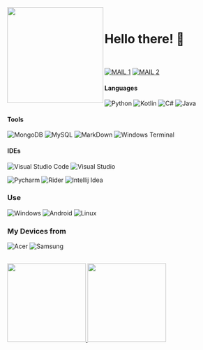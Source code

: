 <div>
  <img width="220" align="left" src="https://i.ibb.co/fp02qgy/image-removebg-preview-7.png"/>
  <br>
  <h1>Hello there! 👋</h1>
  <br>
</div>


[![MAIL 1](https://img.shields.io/badge/MAIL1-D14836?style=for-the-badge&logo=gmail&logoColor=white&link=mailto:enderteamyt.official@gmail.com)](mailto:enderteamyt.official@gmail.com)
[![MAIL 2](https://img.shields.io/badge/MAIL2-D14836?style=for-the-badge&logo=gmail&logoColor=white&link=mailto:enderofficial.ml@gmail.com)](mailto:enderofficial.ml@gmail.com)
#### Languages
![Python](https://img.shields.io/badge/Python-3776AB?style=for-the-badge&logo=python&logoColor=white)
![Kotlin](https://img.shields.io/badge/Kotlin-0095D5?style=for-the-badge&logo=kotlin&logoColor=white)
![C#](https://img.shields.io/badge/C%23-512BD4?style=for-the-badge&logo=dotnet&logoColor=white)
![Java](https://img.shields.io/badge/Java-007396?style=for-the-badge&logo=java&logoColor=white)

#### Tools
![MongoDB](https://img.shields.io/badge/MongoDB-47A248?style=for-the-badge&logo=mongodb&logoColor=white)
![MySQL](https://img.shields.io/badge/MySQL-4479A1?style=for-the-badge&logo=mysql&logoColor=white)
![MarkDown](https://img.shields.io/badge/Markdown-00000F?style=for-the-badge&logo=markdown&logoColor=white)
![Windows Terminal](https://img.shields.io/badge/WindowsTerminal-4D4D4D?style=for-the-badge&logo=windowsterminal&logoColor=white)
#### IDEs
![Visual Studio Code](https://img.shields.io/badge/VSCode-007ACC?style=for-the-badge&logo=visualstudiocode&logoColor=white)
![Visual Studio](https://img.shields.io/badge/VisualStudio-5C2D91?style=for-the-badge&logo=visualstudio&logoColor=white)

![Pycharm](https://img.shields.io/badge/PyCharm-00000F?style=for-the-badge&logo=pycharm&logoColor=white)
![Rider](https://img.shields.io/badge/Rider-00000F?style=for-the-badge&logo=rider&logoColor=white)
![Intellij Idea](https://img.shields.io/badge/Idea-00000F?style=for-the-badge&logo=intellijidea&ilogoColor=white)

### Use
![Windows](https://img.shields.io/badge/Windows-0078D6?style=for-the-badge&logo=windows&logoColor=white)
![Android](https://img.shields.io/badge/Android-3DDC84?style=for-the-badge&logo=android&logoColor=white)
![Linux](https://img.shields.io/badge/Linux-FCC624?style=for-the-badge&logo=linux&logoColor=white)

### My Devices from
![Acer](https://img.shields.io/badge/Acer-83B81A?style=for-the-badge&logo=acer&logoColor=white)
![Samsung](https://img.shields.io/badge/Samsung-1428A0?style=for-the-badge&logo=Samsung&logoColor=white)


<br>
<a href="https://github.com/TheEnderOfficial">
  <img height="180em" src="https://github-readme-stats.vercel.app/api?username=TheEnderOfficial&theme=cobalt" />
  <img height="180em" src="https://github-readme-stats.vercel.app/api/top-langs/?username=TheEnderOfficial&theme=cobalt&layout=compact" />
</a>      
